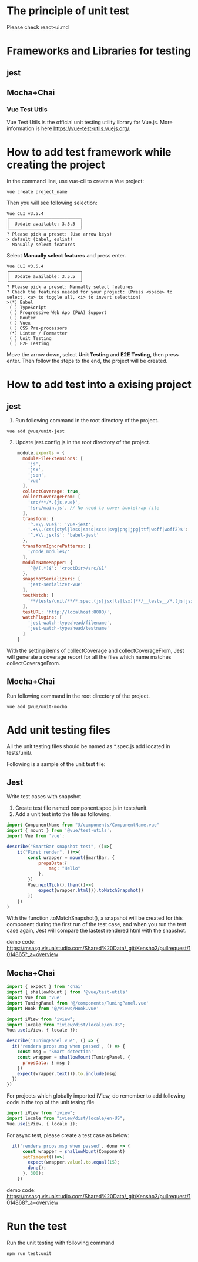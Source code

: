# The principle of unit test
Please check react-ui.md

# Frameworks and Libraries for testing
## jest
## Mocha+Chai
### Vue Test Utils 
Vue Test Utils is the official unit testing utility library for Vue.js.
More information is here https://vue-test-utils.vuejs.org/.

# How to add test framework while creating the project

In the command line, use vue-cli to create a Vue project:

```
vue create project_name
```

Then you will see following selection:

```
Vue CLI v3.5.4
┌───────────────────────────┐
│  Update available: 3.5.5  │
└───────────────────────────┘
? Please pick a preset: (Use arrow keys)
> default (babel, eslint)
  Manually select features
```

Select **Manually select features** and press enter.

```
Vue CLI v3.5.4
┌───────────────────────────┐
│  Update available: 3.5.5  │
└───────────────────────────┘
? Please pick a preset: Manually select features
? Check the features needed for your project: (Press <space> to select, <a> to toggle all, <i> to invert selection)
>(*) Babel
 ( ) TypeScript
 ( ) Progressive Web App (PWA) Support
 ( ) Router
 ( ) Vuex
 ( ) CSS Pre-processors
 (*) Linter / Formatter
 ( ) Unit Testing
 ( ) E2E Testing
```

Move the arrow down, select **Unit Testing** and **E2E Testing**, then press enter.
Then follow the steps to the end, the project will be created.

# How to add test into a exising project
## jest
1. Run following command in the root directory of the project.

```
vue add @vue/unit-jest
```

2. Update jest.config.js in the root directory of the project.
```js
    module.exports = {
      moduleFileExtensions: [
        'js',
        'jsx',
        'json',
        'vue'
      ],
      collectCoverage: true,
      collectCoverageFrom: [
        'src/**/*.{js,vue}',
        '!src/main.js', // No need to cover bootstrap file
      ],
      transform: {
        '^.+\\.vue$': 'vue-jest',
        '.+\\.(css|styl|less|sass|scss|svg|png|jpg|ttf|woff|woff2)$': 'jest-transform-stub',
        '^.+\\.jsx?$': 'babel-jest'
      },
      transformIgnorePatterns: [
        '/node_modules/'
      ],
      moduleNameMapper: {
        '^@/(.*)$': '<rootDir>/src/$1'
      },
      snapshotSerializers: [
        'jest-serializer-vue'
      ],
      testMatch: [
        '**/tests/unit/**/*.spec.(js|jsx|ts|tsx)|**/__tests__/*.(js|jsx|ts|tsx)'
      ],
      testURL: 'http://localhost:8080/',
      watchPlugins: [
        'jest-watch-typeahead/filename',
        'jest-watch-typeahead/testname'
      ]
    }
```
With the setting items of collectCoverage and collectCoverageFrom, Jest will generate a coverage report for all the files which name matches collectCoverageFrom.

## Mocha+Chai

Run following command in the root directory of the project.

```
vue add @vue/unit-mocha
```

# Add unit testing files

All the unit testing files should be named as \*.spec.js add located in tests/unit/.

Following is a sample of the unit test file:
## Jest
Write test cases with snapshot
1. Create test file named component.spec.js in tests/unit.
2. Add a unit test into the file as following.

```js
import ComponentName from "@/components/ComponentName.vue"
import { mount } from '@vue/test-utils';
import Vue from 'vue';

describe("SmartBar snapshot test", ()=>{
    it("First render", ()=>{
        const wrapper = mount(SmartBar, {
            propsData:{
                msg: "Hello"
            },
        })
        Vue.nextTick().then(()=>{
            expect(wrapper.html()).toMatchSnapshot()
        })
    }) 
)
```

With the function .toMatchSnapshot(), a snapshot will be created for this component during the first run of the test case, and when you run the test case again, Jest will compare the lastest rendered html with the snapshot.

demo code: https://msasg.visualstudio.com/Shared%20Data/_git/Kensho2/pullrequest/1014865?_a=overview

## Mocha+Chai
```js
import { expect } from 'chai'
import { shallowMount } from '@vue/test-utils'
import Vue from 'vue'
import TuningPanel from '@/components/TuningPanel.vue'
import Hook from '@/views/Hook.vue'

import iView from "iview";
import locale from "iview/dist/locale/en-US";
Vue.use(iView, { locale });

describe('TuningPanel.vue', () => {
  it('renders props.msg when passed', () => {
    const msg = 'Smart detection'
    const wrapper = shallowMount(TuningPanel, {
      propsData: { msg }
    })
    expect(wrapper.text()).to.include(msg)
  })
})
```

For projects which globally imported iView, do remember to add following code in the top of the unit tesing file

```js
import iView from "iview";
import locale from "iview/dist/locale/en-US";
Vue.use(iView, { locale });
```

For async test, please create a test case as below:

```js
  it('renders props.msg when passed', done => {
      const wrapper = shallowMount(Component)
      setTimeout(()=>{
        expect(wrapper.value).to.equal(15);
        done();
      }, 300);
    })
```
demo code: https://msasg.visualstudio.com/Shared%20Data/_git/Kensho2/pullrequest/1014868?_a=overview
# Run the test

Run the unit testing with following command

```
npm run test:unit
```